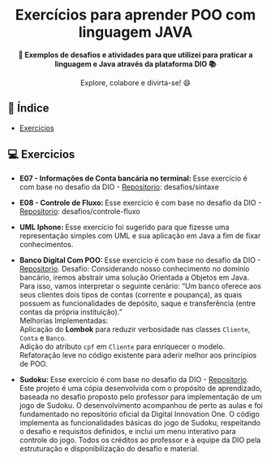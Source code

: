 <h1 align="center">Exercícios para aprender POO com linguagem JAVA</h1>

<div align="center">
  <strong>🚀 Exemplos de desafios e atividades para que utilizei para praticar a linguagem e Java através da plataforma DIO 📚</strong>
</div>

<div align="center">
  <p>Explore, colabore e divirta-se! 😄</p>
</div>

## 📖 Índice

- [Exercícios](#exercicios)

## 💻 Exercicios

- <strong>E07 - Informações de Conta bancária no terminal: </strong> Esse exercício é com base no desafio da DIO - [Repositorio](https://github.com/digitalinnovationone/trilha-java-basico.git): desafios/sintaxe

- <strong>E08 - Controle de Fluxo: </strong> Esse exercício é com base no desafio da DIO - [Repositorio](https://github.com/digitalinnovationone/trilha-java-basico.git): desafios/controle-fluxo

- <strong>UML Iphone: </strong> Esse exercício foi sugerido para que fizesse uma representação simples com UML e sua aplicação em Java a fim de fixar conhecimentos.

- <strong>Banco Digital Com POO: </strong> Esse exercício é com base no desafio da DIO - [Repositorio](https://github.com/falvojr/lab-banco-digital-oo). Desafio: Considerando nosso conhecimento no domínio bancário, iremos abstrair uma solução Orientada a Objetos em Java. Para isso, vamos interpretar o seguinte cenário: “Um banco oferece aos seus clientes dois tipos de contas (corrente e poupança), as quais possuem as funcionalidades de depósito, saque e transferência (entre contas da própria instituição).” <br>
Melhorias Implementadas: <br>
Aplicação do **Lombok** para reduzir verbosidade nas classes `Cliente`, `Conta` e `Banco`. <br>
Adição do atributo `cpf` em `Cliente` para enriquecer o modelo.<br>
Refatoração leve no código existente para aderir melhor aos princípios de POO.<br>

- <strong>Sudoku: </strong> Esse exercício é com base no desafio da DIO - [Repositorio](https://github.com/digitalinnovationone/sudoku). Este projeto é uma cópia desenvolvida com o propósito de aprendizado, baseada no desafio proposto pelo professor para implementação de um jogo de Sudoku. O desenvolvimento acompanhou de perto as aulas e foi fundamentado no repositório oficial da Digital Innovation One. O código implementa as funcionalidades básicas do jogo de Sudoku, respeitando o desafio e requisitos definidos, e inclui um menu interativo para controle do jogo. Todos os créditos ao professor e à equipe da DIO pela estruturação e disponibilização do desafio e material.

